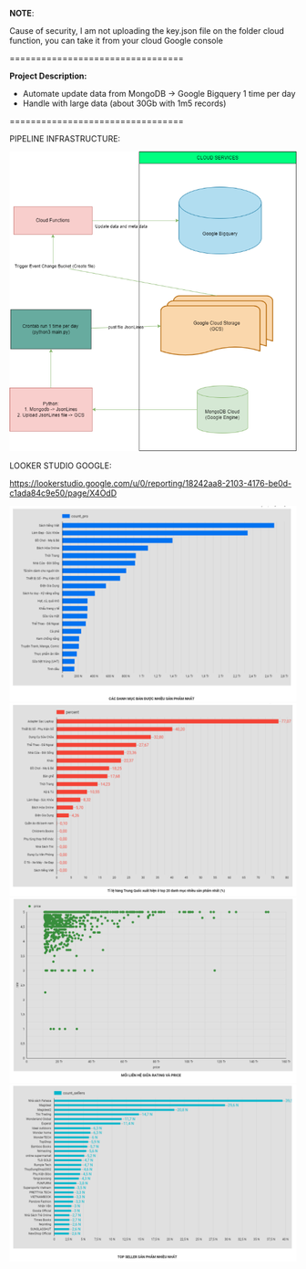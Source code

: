 **NOTE**: 

Cause of security, I am not uploading the key.json file on the folder cloud function, you can take it from your cloud Google console

=================================

**Project Description:**

* Automate update data from MongoDB -> Google Bigquery 1 time per day
* Handle with large data (about 30Gb with 1m5 records)


=================================

PIPELINE INFRASTRUCTURE:

![](images/data_flow.png)

LOOKER STUDIO GOOGLE: 

https://lookerstudio.google.com/u/0/reporting/18242aa8-2103-4176-be0d-c1ada84c9e50/page/X4OdD

![img.png](images/img.png)
![img_1.png](images/img_1.png)
![img_2.png](images/img_2.png)
![img_3.png](images/img_3.png)